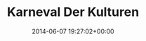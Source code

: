 ---
title:		"Karneval Der Kulturen"
type:		"photos"
mediatype:		"upload"
location:		"Berlin, Germany"
date:		"2014-06-07 19:27:02+00:00"
album:		"events"
filename:		"karneval-der-kulturen-people.md"
series:		"karneval"
cl_public_id:		"events/karneval-der-kulturen-people"
cl_version:		1497002612
format:		"tiff"
bytes:		5182544
width:		2560
height:		1440
colours:
- "#DED0C8"
- "#816F6C"
- "#343C24"
- "#C6D8E2"
- "#526D4C"
- "#3C3933"
- "#131C23"
- "#7B6053"
- "#BBC5D9"
- "#392724"
- "#30422A"
- "#343B39"
- "#4B6E86"
- "#7C4C6F"
- "#151A23"
- "#5E7160"
- "#D9A688"
- "#73A2C3"
- "#2C2C31"
- "#687579"
- "#87A5C9"
- "#018D91"
- "#717381"
- "#4E637E"
- "#3A3626"
- "#01BDC2"
- "#76664B"
- "#62723E"
- "#E9E8D4"
- "#DDC091"
- "#877B84"
- "#6D6F60"
- "#CBBCC7"
exposure_mode:		"Auto"
program:		"Aperture-priority AE"
aperture:		"1.4"
focal_length:		"50.0 mm"
iso:		"100"
shutter_speed:		"1/800"
metering:		"Multi-segment"
flash:		"Off, Did not fire"
white_balance:		"As Shot"
colour_temp:		"5950"
has_crop:		"false"
orientation:		"Horizontal (normal)"
camera_model:		"NIKON D800"
lens_info:		"Nikon Nikkor 50mm f/1.4"
artist:		"No artist info"
x_resolution:		"300"
y_resolution:		"300"
---